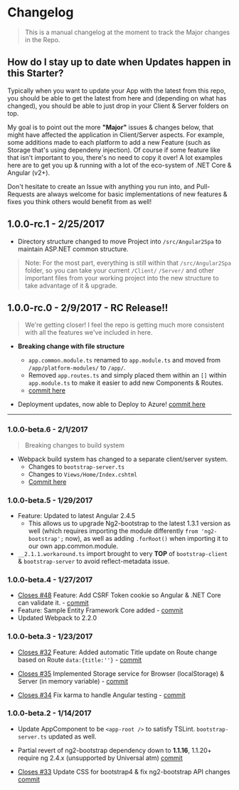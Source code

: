 # Changelog

> This is a manual changelog at the moment to track the Major changes in the Repo.

## How do I stay up to date when Updates happen in this Starter?

Typically when you want to update your App with the latest from this repo, you should be able to get the latest from here
 and (depending on what has changed), you should be able to just drop in your Client & Server folders on top.

My goal is to point out the more **"Major"** issues & changes below, that might have affected the application in Client/Server aspects. 
For example, some additions made to each platform to add a new Feature (such as Storage that's using dependeny injection). 
Of course if some feature like that isn't important to you, there's no need to copy it over! A lot examples here are to get you up & 
running with a lot of the eco-system of .NET Core & Angular (v2+).

Don't hesitate to create an Issue with anything you run into, and Pull-Requests are always welcome for basic implementations of new features & fixes 
you think others would benefit from as well!

## 1.0.0-rc.1 - 2/25/2017
- Directory structure changed to move Project into `/src/Angular2Spa` to maintain ASP.NET common structure.
> Note: For the most part, everything is still within that `/src/Angular2Spa` folder, so you can take your current `/Client/` `/Server/` 
and other important files from your working project into the new structure to take advantage of it & upgrade. 

## 1.0.0-rc.0 - 2/9/2017 - RC Release!!

> We're getting closer! I feel the repo is getting much more consistent with all the features we've included in here.

- **Breaking change with file structure**
  - `app.common.module.ts` renamed to `app.module.ts` and moved from `/app/platform-modules/` to `/app/`.
  - Removed `app.routes.ts` and simply placed them within an `[]` within `app.module.ts` to make it easier to add new Components & Routes.
  - [commit here](https://github.com/MarkPieszak/aspnetcore-angular2-universal/commit/7c973efa711a292ecc8f8471c08624bc4ff2102b)

- Deployment updates, now able to Deploy to Azure! [commit here](https://github.com/MarkPieszak/aspnetcore-angular2-universal/commit/bb7e2da5b96040acdfbfa4052547b4a22f0e173c)

--- 

### 1.0.0-beta.6 - 2/1/2017

> Breaking changes to build system
- Webpack build system has changed to a separate client/server system. 
  - Changes to `bootstrap-server.ts`
  - Changes to `Views/Home/Index.cshtml`
  - [Commit here](https://github.com/MarkPieszak/aspnetcore-angular2-universal/commit/5d7c367066bc55b4ab37b82f9335c8be15059fb6)

### 1.0.0-beta.5 - 1/29/2017
- Feature: Updated to latest Angular 2.4.5
  - This allows us to upgrade Ng2-bootstrap to the latest 1.3.1 version as well (which requires importing the module differently `from 'ng2-bootstrap';` now), 
  as well as adding `.forRoot()` when importing it to our own app.common.module.
- `__2.1.1.workaround.ts` import brought to very **TOP** of `bootstrap-client` & `bootstrap-server` to avoid reflect-metadata issue.

### 1.0.0-beta.4 - 1/27/2017
- [Closes #48](https://github.com/MarkPieszak/aspnetcore-angular2-universal/issues/48) Feature: Add CSRF Token cookie so Angular & .NET Core can validate it. - [commit](https://github.com/MarkPieszak/aspnetcore-angular2-universal/commit/5d0cbe48245889a2b6f1cdfb67bad492d80c85c5)
- Feature: Sample Entity Framework Core added - [commit](https://github.com/MarkPieszak/aspnetcore-angular2-universal/commit/b132d6a5707ccdb826b2cfbc2d8610343901b452)
- Updated Webpack to 2.2.0 

### 1.0.0-beta.3 - 1/23/2017

- [Closes #32](https://github.com/MarkPieszak/aspnetcore-angular2-universal/issues/32) Feature: Added automatic Title update on Route change based on Route `data:{title:''}` - 
[commit](https://github.com/MarkPieszak/aspnetcore-angular2-universal/commit/b2f15cd16d2dcc43df30b9549d1cf2ced90f66e2)

- [Closes #35](https://github.com/MarkPieszak/aspnetcore-angular2-universal/issues/35) Implemented Storage service for 
Browser (localStorage) & Server (in memory variable) - [commit](https://github.com/MarkPieszak/aspnetcore-angular2-universal/commit/a5b3be3cf35c9da4c2bd7b3ede98b07f243cfeac)

- [Closes #34](https://github.com/MarkPieszak/aspnetcore-angular2-universal/issues/45) Fix karma to handle Angular 
testing - [commit](https://github.com/MarkPieszak/aspnetcore-angular2-universal/commit/1777f43ca23ede6c46d3cd37c1a2d35605a1355d)


### 1.0.0-beta.2 - 1/14/2017

- Update AppComponent to be `<app-root />` to satisfy TSLint. `bootstrap-server.ts` updated as well.

- Partial revert of ng2-bootstrap dependency down to **1.1.16**, 1.1.20+ require ng 2.4.x (unsupported by Universal atm) [commit](https://github.com/MarkPieszak/aspnetcore-angular2-universal/commit/524df2df00113d0ee2953b44ae40167112192f89)

- [Closes #33](https://github.com/MarkPieszak/aspnetcore-angular2-universal/issues/33) Update CSS for bootstrap4 & fix ng2-bootstrap API changes  [commit](https://github.com/MarkPieszak/aspnetcore-angular2-universal/commit/d0c0e7d98b9ac043be9880ba2656ddf0f0f2222d)
